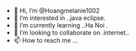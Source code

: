 - 👋 Hi, I’m @Hoangmelanie1002
- 👀 I’m interested in ..java eclipse.
- 🌱 I’m currently learning ..Ha Noi .
- 💞️ I’m looking to collaborate on .internet..
- 📫 How to reach me ...

<!---
Hoangmelanie1002/Hoangmelanie1002 is a ✨ special ✨ repository because its `README.md` (this file) appears on your GitHub profile.
You can click the Preview link to take a look at your changes.
--->

